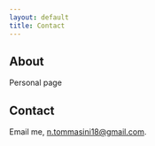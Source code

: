 ```yaml
---
layout: default
title: Contact
---
```


## About
Personal page

## Contact
Email me, [n.tommasini18@gmail.com](mailto:n.tommasini18@gmail.com).